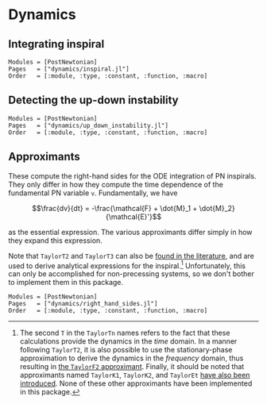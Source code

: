 # Dynamics

## Integrating inspiral

```@autodocs
Modules = [PostNewtonian]
Pages   = ["dynamics/inspiral.jl"]
Order   = [:module, :type, :constant, :function, :macro]
```

## Detecting the up-down instability

```@autodocs
Modules = [PostNewtonian]
Pages   = ["dynamics/up_down_instability.jl"]
Order   = [:module, :type, :constant, :function, :macro]
```

## Approximants

These compute the right-hand sides for the ODE integration of PN inspirals.  They only differ
in how they compute the time dependence of the fundamental PN variable ``v``.  Fundamentally,
we have
```math
\frac{dv}{dt} = -\frac{\mathcal{F} + \dot{M}_1 + \dot{M}_2} {\mathcal{E}'}
```
as the essential expression.  The various approximants differ simply in how they expand this
expression.

Note that `TaylorT2` and `TaylorT3` can also be [found in the
literature](https://arxiv.org/abs/0710.0158), and are used to derive analytical
expressions for the inspiral.[^2]  Unfortunately, this can only be accomplished for
non-precessing systems, so we don't bother to implement them in this package.

[^2]: The second `T` in the `TaylorTn` names refers to the fact that these
    calculations provide the dynamics in the *time* domain.  In a manner
    following `TaylorT2`, it is also possible to use the stationary-phase
    approximation to derive the dynamics in the *frequency* domain, thus
    resulting in [the `TaylorF2` approximant](https://arxiv.org/abs/0901.1628).
    Finally, it should be noted that approximants named `TaylorK1`, `TaylorK2`,
    and `TaylorEt` [have also been introduced](https://arxiv.org/abs/0712.3236).
    None of these other approximants have been implemented in this package.

```@autodocs
Modules = [PostNewtonian]
Pages   = ["dynamics/right_hand_sides.jl"]
Order   = [:module, :type, :constant, :function, :macro]
```
